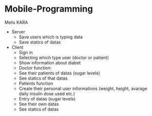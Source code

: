 # Mobile-Programming

Melis KARA

- Server
  * Save users which is typing data
  * Save statics of datas
- Client
  *	Sign in 
  *	Selecting which type user (doctor or patient)
  *	Show information about diabet
   - Doctor function:
    * See their patients of datas (sugar levels)
    * See statics of that datas
   - Patients function 
    *	Create their personal user informations (weight, height, avarage daily insulin dose used etc.)
    *	Entry of datas (sugar levels)
    *	See their own datas
    *	See statics of datas
